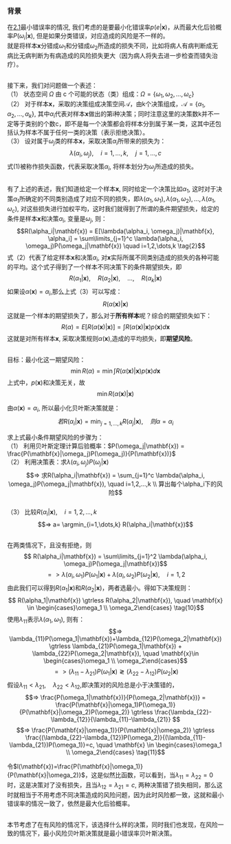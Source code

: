 ### 背景

在[2.1](https://blog.csdn.net/2301_79449205/article/details/134646696)最小错误率的情况, 我们考虑的是要最小化错误率$p(e|\mathbf{x})$，从而最大化后验概率$P(\omega_i|\mathbf{x})$, 但是如果分类错误，对应造成的风险是不一样的。  
就是将样本$\mathbf{x}$分错成$\omega_1$和分错成$\omega_2$所造成的损失不同，比如将病人有病判断成无病比无病判断为有病造成的风险损失更大（因为病人将失去进一步检查而错失治疗）。  
##
接下来，我们对问题做一个表述：  
（1） 状态空间 $\Omega$ 由 c 个可能的状态（类）组成：$\Omega = \{\omega_1, \omega_2, \dots, \omega_c\}$  
（2） 对于样本$\mathbf{x}$，采取的决策组成决策空间$\mathscr{A}$，由k个决策组成，$\mathscr{A} = \{\alpha_1, \alpha_2, \dots, \alpha_k\}$, 其中$\alpha_i$代表对样本$\mathbf{x}$做出的第i种决策；同时注意这里的决策数k并不一定等于类别的个数c，即不是每一个决策都会将样本分到属于某一类，这其中还包括认为样本不属于任何一类的决策（表示拒绝决策）。  
（3） 设对属于$\omega_j$类的样本$\mathbf{x}$，采取决策$\alpha_i$所带来的损失为：
$$ \lambda(\alpha_i, \omega_j), \quad i=1,\dots, k, \quad j=1, \dots, c \tag{1}$$
式(1)被称作损失函数，代表采取决策$\alpha_i$, 将样本划分为$\omega_j$所造成的损失。  

##
有了上述的表述，我们知道给定一个样本$\mathbf{x}$, 同时给定一个决策比如$\alpha_1$, 这时对于决策$\alpha_1$所确定的不同类别造成了对应不同的损失，即$\lambda(\alpha_1, \omega_1), \lambda(\alpha_1, \omega_2),...,\lambda(\alpha_1, \omega_c)$, 对这些损失进行加权平均，这时我们就得到了所谓的条件期望损失，给定的条件是样本$\mathbf{x}$和决策$\alpha_i$, 变量是$\omega_j$, 则：
$$R(\alpha_i|\mathbf{x}) = E[\lambda(\alpha_i, \omega_j)|\mathbf{x}, \alpha_i] = \sum\limits_{j=1}^c \lambda(\alpha_i, \omega_j)P(\omega_j|\mathbf{x}) \quad i=1,2,\dots,k \tag{2}$$
式（2）代表了给定样本$\mathbf{x}$和决策$\alpha_i$, 对$\mathbf{x}$实际所属不同类别造成的损失的各种可能的平均。这个式子得到了一个样本不同决策下的条件期望损失，即
$$R(\alpha_1|\mathbf{x}), \quad R(\alpha_2|\mathbf{x}), \quad \dots, \quad R(\alpha_k|\mathbf{x}) \tag{3}
$$
如果设$\alpha(\mathbf{x})=\alpha_i$,那么上式（3）可以写成：
$$R(\alpha(\mathbf{x})|\mathbf{x}) \tag{4}$$
这就是一个样本的期望损失了，那么对于**所有样本**呢？综合的期望损失如下：
$$ R(\alpha) = E[R(\alpha(\mathbf{x})|\mathbf{x})] = \int R(\alpha(\mathbf{x})|\mathbf{x})p(\mathbf{x})d\mathbf{x} \tag{5}$$
这就是对所有样本$\mathbf{x}$, 采取决策规则$\alpha(\mathbf{x})$,造成的平均损失，即**期望风险**。

##
目标：最小化这一期望风险：
$$\min R(\alpha) = \min \int R(\alpha(\mathbf{x})|\mathbf{x})p(\mathbf{x})d\mathbf{x} \tag{6}$$
上式中，$p(\mathbf{x})$和决策无关，故
$$\min R(\alpha(\mathbf{x})|\mathbf{x}) \tag{7}$$

由$\alpha(\mathbf{x})=\alpha_i$, 所以最小化贝叶斯决策就是：
$$若R(\alpha_i|\mathbf{x}) = \min_{j=1,...,k} R(\alpha_j|\mathbf{x}), \quad 则\alpha=\alpha_i \tag{8}$$

求上式最小条件期望风险的步骤为：  
（1） 利用贝叶斯定理计算后验概率：$P(\omega_j|\mathbf{x}) = \frac{P(\mathbf{x}|\omega_j)P(\omega_j)}{P(\mathbf{x})}$   
（2） 利用决策表：求$\lambda(\alpha_i, \omega_j)P(\omega_j|\mathbf{x})$
$$=> 求R(\alpha_i|\mathbf{x}) = \sum_{j=1}^c \lambda(\alpha_i, \omega_j)P(\omega_j|\mathbf{x}), \quad i=1,2,...,k \\ 算出每个\alpha_i下的风险$$  
（3） 比较$R(\alpha_i|\mathbf{x}), \quad i=1,2,...,k$
$$=> a= \argmin_{i=1,\dots,k} R(\alpha_i|\mathbf{x})$$
##
在两类情况下，且没有拒绝，则
$$ R(\alpha_i|\mathbf{x}) = \sum\limits_{j=1}^2 \lambda(\alpha_i, \omega_j)P(\omega_j|\mathbf{x})$$
$$=> \lambda(\alpha_i, \omega_1)P(\omega_1|\mathbf{x}) + \lambda(\alpha_i, \omega_2)P(\omega_2|\mathbf{x}), \quad i=1,2 \tag{9}$$
由此我们可以得到$R(\alpha_1|\mathbf{x})$和$R(\alpha_2|\mathbf{x})$，两者选最小。得如下决策规则：
$$ R(\alpha_1|\mathbf{x}) \gtrless R(\alpha_2|\mathbf{x}), \quad \mathbf{x} \in \begin{cases}\omega_1 \\ \omega_2\end{cases} \tag{10}$$
使用$\lambda_{11}$表示$\lambda(\alpha_1, \omega_1)$, 则有：
$$=> \lambda_{11}P(\omega_1|\mathbf{x})+\lambda_{12}P(\omega_2|\mathbf{x}) \gtrless \lambda_{21}P(\omega_1|\mathbf{x}) + \lambda_{22}P(\omega_2|\mathbf{x}), \quad \mathbf{x}\in \begin{cases}\omega_1 \\ \omega_2\end{cases}$$
$$=> (\lambda_{11}-\lambda_{21})P(\omega_1|\mathbf{x}) \gtrless (\lambda_{22}-\lambda_{12})P(\omega_2|\mathbf{x})  $$
假设$\lambda_{11}<\lambda_{21},\quad \lambda_{22}<\lambda_{12}$,即决策对的风险总是小于决策错的，
$$=> \frac{P(\omega_1|\mathbf{x})}{P(\omega_2|\mathbf{x})} = \frac{P(\mathbf{x}|\omega_1)P(\omega_1)}{P(\mathbf{x}|\omega_2)P(\omega_2)} \gtrless \frac{\lambda_{22}-\lambda_{12}}{\lambda_{11}-\lambda_{21}} $$
$$=> \frac{P(\mathbf{x}|\omega_1)}{P(\mathbf{x}|\omega_2)} \gtrless \frac{(\lambda_{22}-\lambda_{12})P(\omega_2)}{(\lambda_{11}-\lambda_{21})P(\omega_1)}=c, \quad \mathbf{x} \in \begin{cases}\omega_1 \\ \omega_2\end{cases} \tag{11}$$

令$l(\mathbf{x})=\frac{P(\mathbf{x}|\omega_1)}{P(\mathbf{x}|\omega_2)}$，这是似然比函数，可以看到，当$\lambda_{11}=\lambda_{22}=0$时，这是决策对了没有损失，且当$\lambda_{12}=\lambda_{21}=c$, 两种决策错了损失相同，那么这时就相当于不用考虑不同决策造成的风险问题，因为此时风险都一致，这就和最小错误率的情况一致了，依然是最大化后验概率。
##
本节考虑了在有风险的情况下，该选择什么样的决策，同时我们也发现，在风险一致的情况下，最小风险贝叶斯决策就是最小错误率贝叶斯决策。